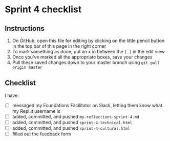 # Sprint 4 checklist

## Instructions
1. On GitHub, open this file for editing by clicking on the little pencil button in the top bar of this page in the right corner
2. To mark something as done, put an x in between the `[ ]` in the edit view
3. Once you've marked all the appropriate boxes, save your changes
4. Pull these saved changes down to your master branch using `git pull origin master`

## Checklist
I have:
- [ ] messaged my Foundations Facilitator on Slack, letting them know what my Repl.it username is
- [ ] added, committed, and pushed `my-reflections-sprint-4.md`
- [ ] added, committed, and pushed `sprint-4-technical.html` 
- [ ] added, committed, and pushed `sprint-4-cultural.html` 
- [ ] filled out the feedback form
